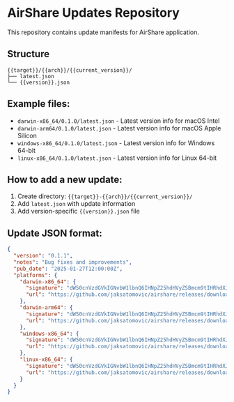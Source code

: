 # AirShare Updates Repository

This repository contains update manifests for AirShare application.

## Structure

```
{{target}}/{{arch}}/{{current_version}}/
├── latest.json
└── {{version}}.json
```

## Example files:

- `darwin-x86_64/0.1.0/latest.json` - Latest version info for macOS Intel
- `darwin-arm64/0.1.0/latest.json` - Latest version info for macOS Apple Silicon
- `windows-x86_64/0.1.0/latest.json` - Latest version info for Windows 64-bit
- `linux-x86_64/0.1.0/latest.json` - Latest version info for Linux 64-bit

## How to add a new update:

1. Create directory: `{{target}}-{{arch}}/{{current_version}}/`
2. Add `latest.json` with update information
3. Add version-specific `{{version}}.json` file

## Update JSON format:

```json
{
  "version": "0.1.1",
  "notes": "Bug fixes and improvements",
  "pub_date": "2025-01-27T12:00:00Z",
  "platforms": {
    "darwin-x86_64": {
      "signature": "dW50cnVzdGVkIGNvbW1lbnQ6IHNpZ25hdHVyZSBmcm9tIHRhdXJpIHNlY3JldCBrZXk...",
      "url": "https://github.com/jaksatomovic/airshare/releases/download/v0.1.1/airshare_0.1.1_x64.dmg"
    },
    "darwin-arm64": {
      "signature": "dW50cnVzdGVkIGNvbW1lbnQ6IHNpZ25hdHVyZSBmcm9tIHRhdXJpIHNlY3JldCBrZXk...",
      "url": "https://github.com/jaksatomovic/airshare/releases/download/v0.1.1/airshare_0.1.1_aarch64.dmg"
    },
    "windows-x86_64": {
      "signature": "dW50cnVzdGVkIGNvbW1lbnQ6IHNpZ25hdHVyZSBmcm9tIHRhdXJpIHNlY3JldCBrZXk...",
      "url": "https://github.com/jaksatomovic/airshare/releases/download/v0.1.1/airshare_0.1.1_x64_en-US.msi"
    },
    "linux-x86_64": {
      "signature": "dW50cnVzdGVkIGNvbW1lbnQ6IHNpZ25hdHVyZSBmcm9tIHRhdXJpIHNlY3JldCBrZXk...",
      "url": "https://github.com/jaksatomovic/airshare/releases/download/v0.1.1/airshare_0.1.1_amd64.AppImage"
    }
  }
}
```
